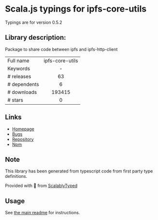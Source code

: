 
# Scala.js typings for ipfs-core-utils

Typings are for version 0.5.2

## Library description:
Package to share code between ipfs and ipfs-http-client

|                    |                 |
| ------------------ | :-------------: |
| Full name          | ipfs-core-utils |
| Keywords           | - |
| # releases         | 63 |
| # dependents       | 6 |
| # downloads        | 193415 |
| # stars            | 0 |

## Links
- [Homepage](https://github.com/ipfs/js-ipfs/tree/master/packages/ipfs-core-utils#readme)
- [Bugs](https://github.com/ipfs/js-ipfs/issues)
- [Repository](https://github.com/ipfs/js-ipfs)
- [Npm](https://www.npmjs.com/package/ipfs-core-utils)
    


## Note
This library has been generated from typescript code from first party type definitions.

Provided with :purple_heart: from [ScalablyTyped](https://github.com/oyvindberg/ScalablyTyped)

## Usage
See [the main readme](../../readme.md) for instructions.


